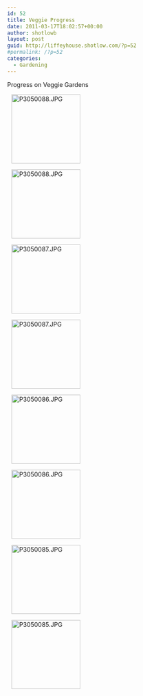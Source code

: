 ```yaml
---
id: 52
title: Veggie Progress
date: 2011-03-17T18:02:57+00:00
author: shotlowb
layout: post
guid: http://liffeyhouse.shotlow.com/?p=52
#permalink: /?p=52
categories:
  - Gardening
---
```

Progress on Veggie Gardens

<div class="pie-gallery alignGalleryLeft">
  <div class="pie-item" style="margin:10px 10px 10px 10px;">
    <p class="pie-img-wrapper">
      <a href="http://lh5.ggpht.com/_UnHIABd3xdI/TZnbGAd_bgI/AAAAAAAAAK0/Qd2LhHfx5wc/P3050088.JPG?imgmax=640" rel="lightbox[2011-3-1-18-4-18]"><img src="http://lh5.ggpht.com/_UnHIABd3xdI/TZnbGAd_bgI/AAAAAAAAAK0/Qd2LhHfx5wc/s160-c/P3050088.JPG" alt="P3050088.JPG" width="160" height="160" class="pie-img" /></a>
    </p>
  </div>

  <div class="pie-item" style="margin:10px 10px 10px 10px;">
    <p class="pie-img-wrapper">
      <a href="http://lh6.ggpht.com/_UnHIABd3xdI/TZnc03fFFYI/AAAAAAAAANw/fqjyCNp-lqU/P3050088.JPG?imgmax=640" rel="lightbox[2011-3-1-18-4-18]"><img src="http://lh6.ggpht.com/_UnHIABd3xdI/TZnc03fFFYI/AAAAAAAAANw/fqjyCNp-lqU/s160-c/P3050088.JPG" alt="P3050088.JPG" width="160" height="160" class="pie-img" /></a>
    </p>
  </div>

  <div class="pie-item" style="margin:10px 10px 10px 10px;">
    <p class="pie-img-wrapper">
      <a href="http://lh6.ggpht.com/_UnHIABd3xdI/TZnbFfcTdoI/AAAAAAAAAKw/b1cD_KMFhRg/P3050087.JPG?imgmax=640" rel="lightbox[2011-3-1-18-4-18]"><img src="http://lh6.ggpht.com/_UnHIABd3xdI/TZnbFfcTdoI/AAAAAAAAAKw/b1cD_KMFhRg/s160-c/P3050087.JPG" alt="P3050087.JPG" width="160" height="160" class="pie-img" /></a>
    </p>
  </div>

  <div class="pie-item" style="margin:10px 10px 10px 10px;">
    <p class="pie-img-wrapper">
      <a href="http://lh4.ggpht.com/_UnHIABd3xdI/TZnc0LBa5II/AAAAAAAAANk/MFcwUW_RG8w/P3050087.JPG?imgmax=640" rel="lightbox[2011-3-1-18-4-18]"><img src="http://lh4.ggpht.com/_UnHIABd3xdI/TZnc0LBa5II/AAAAAAAAANk/MFcwUW_RG8w/s160-c/P3050087.JPG" alt="P3050087.JPG" width="160" height="160" class="pie-img" /></a>
    </p>
  </div>

  <div class="pie-item" style="margin:10px 10px 10px 10px;">
    <p class="pie-img-wrapper">
      <a href="http://lh4.ggpht.com/_UnHIABd3xdI/TZnc0G2qiRI/AAAAAAAAANs/m6W8t9VBGCI/P3050086.JPG?imgmax=640" rel="lightbox[2011-3-1-18-4-18]"><img src="http://lh4.ggpht.com/_UnHIABd3xdI/TZnc0G2qiRI/AAAAAAAAANs/m6W8t9VBGCI/s160-c/P3050086.JPG" alt="P3050086.JPG" width="160" height="160" class="pie-img" /></a>
    </p>
  </div>

  <div class="pie-item" style="margin:10px 10px 10px 10px;">
    <p class="pie-img-wrapper">
      <a href="http://lh4.ggpht.com/_UnHIABd3xdI/TZnbEdOBtFI/AAAAAAAAAKs/xg3fMljkEmY/P3050086.JPG?imgmax=640" rel="lightbox[2011-3-1-18-4-18]"><img src="http://lh4.ggpht.com/_UnHIABd3xdI/TZnbEdOBtFI/AAAAAAAAAKs/xg3fMljkEmY/s160-c/P3050086.JPG" alt="P3050086.JPG" width="160" height="160" class="pie-img" /></a>
    </p>
  </div>

  <div class="pie-item" style="margin:10px 10px 10px 10px;">
    <p class="pie-img-wrapper">
      <a href="http://lh5.ggpht.com/_UnHIABd3xdI/TZnbDRZGwyI/AAAAAAAAAKo/_HPgD1vH9WA/P3050085.JPG?imgmax=640" rel="lightbox[2011-3-1-18-4-18]"><img src="http://lh5.ggpht.com/_UnHIABd3xdI/TZnbDRZGwyI/AAAAAAAAAKo/_HPgD1vH9WA/s160-c/P3050085.JPG" alt="P3050085.JPG" width="160" height="160" class="pie-img" /></a>
    </p>
  </div>

  <div class="pie-item" style="margin:10px 10px 10px 10px;">
    <p class="pie-img-wrapper">
      <a href="http://lh4.ggpht.com/_UnHIABd3xdI/TZncxTG1QmI/AAAAAAAAANg/IsYue3v68co/P3050085.JPG?imgmax=640" rel="lightbox[2011-3-1-18-4-18]"><img src="http://lh4.ggpht.com/_UnHIABd3xdI/TZncxTG1QmI/AAAAAAAAANg/IsYue3v68co/s160-c/P3050085.JPG" alt="P3050085.JPG" width="160" height="160" class="pie-img" /></a>
    </p>
  </div>
</div>
